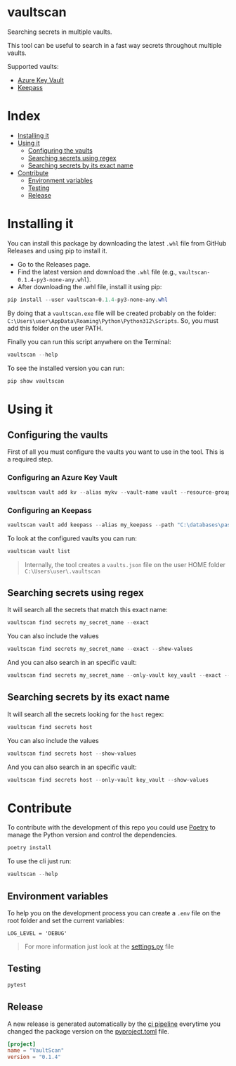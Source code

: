 # vaultscan
Searching secrets in multiple vaults.

This tool can be useful to search in a fast way secrets throughout multiple vaults.

Supported vaults:
- [Azure Key Vault](https://azure.microsoft.com/en-us/)
- [Keepass](https://keepass.info/)

# Index
- [Installing it](#installing-it)
- [Using it](#using-it)
    - [Configuring the vaults](#configuring-the-vaults)
    - [Searching secrets using regex](#searching-secrets-using-regex)
    - [Searching secrets by its exact name](#searching-secrets-by-their-names)
- [Contribute](#contribute)
    - [Environment variables](#environment-variables)
    - [Testing](#testing)
    - [Release](#release)

# Installing it 
You can install this package by downloading the latest ```.whl``` file from GitHub Releases and using pip to install it.

- Go to the Releases page.
- Find the latest version and download the ```.whl``` file (e.g., ```vaultscan-0.1.4-py3-none-any.whl```).
- After downloading the .whl file, install it using pip:

```ps1
pip install --user vaultscan-0.1.4-py3-none-any.whl
```

By doing that a ```vaultscan.exe``` file will be created probably on the folder: ```C:\Users\user\AppData\Roaming\Python\Python312\Scripts```. So, you must add this folder on the user PATH.

Finally you can run this script anywhere on the Terminal: 

```ps1
vaultscan --help
```

To see the installed version you can run:

```ps1
pip show vaultscan
```


# Using it

## Configuring the vaults
First of all you must configure the vaults you want to use in the tool. This is a required step.

### Configuring an Azure Key Vault

```ps1
vaultscan vault add kv --alias mykv --vault-name vault --resource-group-name rg --subscription-id id 
```

### Configuring an Keepass

```ps1
vaultscan vault add keepass --alias my_keepass --path "C:\databases\passwords.kdbx"
```

To look at the configured vaults you can run:

```ps1
vaultscan vault list
```

> Internally, the tool creates a ```vaults.json``` file on the user HOME folder ```C:\Users\user\.vaultscan```

## Searching secrets using regex

It will search all the secrets that match this exact name:

```ps1
vaultscan find secrets my_secret_name --exact
```

You can also include the values

```ps1
vaultscan find secrets my_secret_name --exact --show-values
```

And you can also search in an specific vault:

```ps1
vaultscan find secrets my_secret_name --only-vault key_vault --exact --show-values
```

## Searching secrets by its exact name

It will search all the secrets looking for the ```host``` regex:

```ps1
vaultscan find secrets host
```

You can also include the values

```ps1
vaultscan find secrets host --show-values
```

And you can also search in an specific vault:

```ps1
vaultscan find secrets host --only-vault key_vault --show-values
```

# Contribute

To contribute with the development of this repo you could use [Poetry](https://python-poetry.org/) to manage the Python version and control the dependencies.

```ps1
poetry install
```

To use the cli just run:

```ps1
vaultscan --help
```

## Environment variables

To help you on the development process you can create a ```.env``` file on the root folder and set the current variables:

```
LOG_LEVEL = 'DEBUG'
```

> For more information just look at the [settings.py](./vaultscan/settings.py) file


## Testing 

```ps1
pytest
```

## Release

A new release is generated automatically by the [ci pipeline](.github/workflows/ci.yml) everytime you changed the package version on the [pyproject.toml](./pyproject.toml) file.

```toml
[project]
name = "VaultScan"
version = "0.1.4"
```
